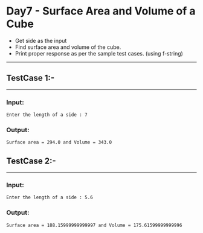 # Day7 - Surface Area and Volume of a Cube

- Get side as the input
- Find surface area and volume of the cube.
- Print proper response as per the sample test cases. (using f-string)

---
## TestCase 1:-
---
### Input:
```
Enter the length of a side : 7
```
### Output:
```
Surface area = 294.0 and Volume = 343.0
```

## TestCase 2:-
---
### Input:
```
Enter the length of a side : 5.6
```
### Output:
```
Surface area = 188.15999999999997 and Volume = 175.61599999999996
```
